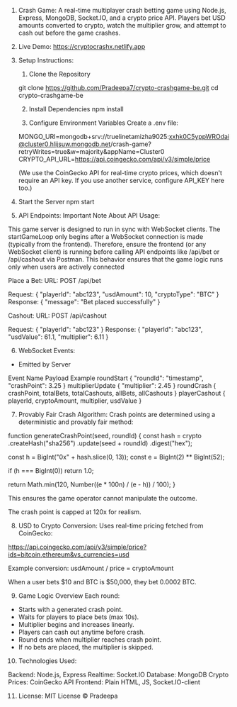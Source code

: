 1.  Crash Game:
    A real-time multiplayer crash betting game using Node.js, Express, MongoDB, Socket.IO, and a crypto price API. Players bet USD amounts converted to crypto, watch the multiplier grow, and attempt to cash out before the game crashes.



2.  Live Demo:
    https://cryptocrashx.netlify.app



3.  Setup Instructions:

    1. Clone the Repository

    git clone https://github.com/Pradeepa7/crypto-crashgame-be.git
    cd crypto-crashgame-be

    2.  Install Dependencies
    npm install

    3.  Configure Environment Variables
    Create a .env file:
    
    MONGO_URI=mongodb+srv://truelinetamizha9025:xxhk0C5yppWROdai@cluster0.hlijsuw.mongodb.net/crash-game?retryWrites=true&w=majority&appName=Cluster0
    CRYPTO_API_URL=https://api.coingecko.com/api/v3/simple/price

    (We use the CoinGecko API for real-time crypto prices, which doesn't require an API key. If you use another service, configure API_KEY here too.)



4. Start the Server
   npm start


5. API Endpoints:
Important Note About API Usage:

This game server is designed to run in sync with WebSocket clients.
The startGameLoop only begins after a WebSocket connection is made (typically from the frontend).
Therefore, ensure the frontend (or any WebSocket client) is running before calling API endpoints like /api/bet or /api/cashout via Postman.
This behavior ensures that the game logic runs only when users are actively connected

Place a Bet:
URL: POST /api/bet

Request:
{
"playerId": "abc123",
"usdAmount": 10,
"cryptoType": "BTC"
}
Response:
{
"message": "Bet placed successfully"
}



Cashout:
URL: POST /api/cashout

Request:
{
"playerId": "abc123"
}
Response:
{
    "playerId": "abc123",
    "usdValue": 61.1,
    "multiplier": 6.11
}



6. WebSocket Events:

- Emitted by Server

Event Name Payload                 Example
roundStart                         { "roundId": "timestamp", "crashPoint": 3.25 }
multiplierUpdate                   { "multiplier": 2.45 }
roundCrash                         { crashPoint, totalBets, totalCashouts, allBets, allCashouts }
playerCashout                      { playerId, cryptoAmount, multiplier, usdValue }



7. Provably Fair Crash Algorithm:
Crash points are determined using a deterministic and provably fair method:


function generateCrashPoint(seed, roundId) {
const hash = crypto
.createHash("sha256")
.update(seed + roundId)
.digest("hex");

const h = BigInt("0x" + hash.slice(0, 13));
const e = BigInt(2) \*\* BigInt(52);

if (h === BigInt(0)) return 1.0;

return Math.min(120, Number((e \* 100n) / (e - h)) / 100);
}


This ensures the game operator cannot manipulate the outcome.

The crash point is capped at 120x for realism.



8. USD to Crypto Conversion:
Uses real-time pricing fetched from CoinGecko:

https://api.coingecko.com/api/v3/simple/price?ids=bitcoin,ethereum&vs_currencies=usd

Example conversion: usdAmount / price = cryptoAmount

When a user bets $10 and BTC is $50,000, they bet 0.0002 BTC.




9. Game Logic Overview
Each round:

- Starts with a generated crash point.
- Waits for players to place bets (max 10s).
- Multiplier begins and increases linearly.
- Players can cash out anytime before crash.
- Round ends when multiplier reaches crash point.
- If no bets are placed, the multiplier is skipped.



10. Technologies Used:

Backend: Node.js, Express
Realtime: Socket.IO
Database: MongoDB
Crypto Prices: CoinGecko API
Frontend: Plain HTML, JS, Socket.IO-client




11. License:
MIT License © Pradeepa
